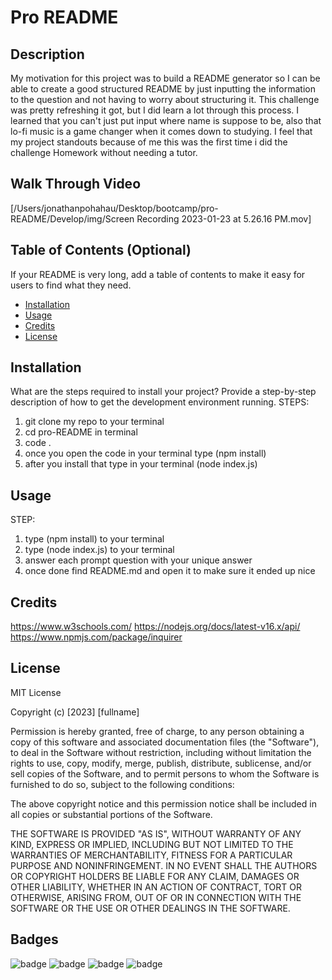 # Pro README

## Description 

My motivation for this project was to build a README generator so I can be able to create a good structured README by just inputting the information to the question and not having to worry about structuring it. This challenge was pretty refreshing it got, but I did learn a lot through this process. I learned that you can't just put input where name is suppose to be, also that lo-fi music is a game changer when it comes down to studying. I feel that my project standouts because of me this was the first time i did the challenge Homework without needing a tutor.


## Walk Through Video


[/Users/jonathanpohahau/Desktop/bootcamp/pro-README/Develop/img/Screen Recording 2023-01-23 at 5.26.16 PM.mov]

## Table of Contents (Optional)

If your README is very long, add a table of contents to make it easy for users to find what they need.

* [Installation](#installation)
* [Usage](#usage)
* [Credits](#credits)
* [License](#license)


## Installation

What are the steps required to install your project? Provide a step-by-step description of how to get the development environment running.
STEPS:
1. git clone my repo to your terminal
2. cd pro-README in terminal
3. code .
4. once you open the code in your terminal type (npm install)
5. after you install that type in your terminal (node index.js)


## Usage 

STEP:
1. type (npm install) to your terminal
2. type (node index.js) to your terminal
3. answer each prompt question with your unique answer
4. once done find README.md and open it to make sure it ended up nice


## Credits

https://www.w3schools.com/
https://nodejs.org/docs/latest-v16.x/api/
https://www.npmjs.com/package/inquirer

## License

MIT License

Copyright (c) [2023] [fullname]

Permission is hereby granted, free of charge, to any person obtaining a copy
of this software and associated documentation files (the "Software"), to deal
in the Software without restriction, including without limitation the rights
to use, copy, modify, merge, publish, distribute, sublicense, and/or sell
copies of the Software, and to permit persons to whom the Software is
furnished to do so, subject to the following conditions:

The above copyright notice and this permission notice shall be included in all
copies or substantial portions of the Software.

THE SOFTWARE IS PROVIDED "AS IS", WITHOUT WARRANTY OF ANY KIND, EXPRESS OR
IMPLIED, INCLUDING BUT NOT LIMITED TO THE WARRANTIES OF MERCHANTABILITY,
FITNESS FOR A PARTICULAR PURPOSE AND NONINFRINGEMENT. IN NO EVENT SHALL THE
AUTHORS OR COPYRIGHT HOLDERS BE LIABLE FOR ANY CLAIM, DAMAGES OR OTHER
LIABILITY, WHETHER IN AN ACTION OF CONTRACT, TORT OR OTHERWISE, ARISING FROM,
OUT OF OR IN CONNECTION WITH THE SOFTWARE OR THE USE OR OTHER DEALINGS IN THE
SOFTWARE.

## Badges

![badge](https://img.shields.io/badge/license-MIT-brightgreen)
![badge](https://img.shields.io/badge/language-JavaScript-orange)
![badge](https://img.shields.io/badge/language-node.js-green)
![badge](https://img.shields.io/badge/language-ReadMePro-ff69b4)
